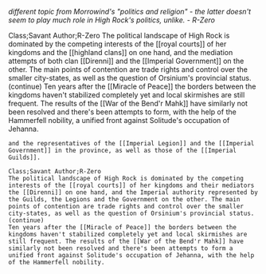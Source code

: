 *different topic from Morrowind's "politics and religion" - the latter doesn't seem to play much role in High Rock's politics, unlike. - R-Zero*

Class;Savant Author;R-Zero
The political landscape of High Rock is dominated by the competing interests of the [[royal courts]] of her kingdoms and the [[highland clans]] on one hand, and the mediation attempts of both clan [[Direnni]] and the [[Imperial Government]] on the other. The main points of contention are trade rights and control over the smaller city-states, as well as the question of Orsinium's provincial status.
(continue)
Ten years after the [[Miracle of Peace]] the borders between the kingdoms haven't stabilized completely yet and local skirmishes are still frequent. The results of the [[War of the Bend'r Mahk]] have similarly not been resolved and there's been attempts to form, with the help of the Hammerfell nobility, a unified front against Solitude's occupation of Jehanna.

```
and the representatives of the [[Imperial Legion]] and the [[Imperial Government]] in the province, as well as those of the [[Imperial Guilds]]. 

Class;Savant Author;R-Zero
The political landscape of High Rock is dominated by the competing interests of the [[royal courts]] of her kingdoms and their mediators the [[Direnni]] on one hand, and the Imperial authority represented by the Guilds, the Legions and the Government on the other. The main points of contention are trade rights and control over the smaller city-states, as well as the question of Orsinium's provincial status.
(continue)
Ten years after the [[Miracle of Peace]] the borders between the kingdoms haven't stabilized completely yet and local skirmishes are still frequent. The results of the [[War of the Bend'r Mahk]] have similarly not been resolved and there's been attempts to form a unified front against Solitude's occupation of Jehanna, with the help of the Hammerfell nobility.
```